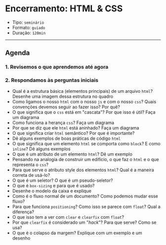 # Encerramento: HTML & CSS

- Tipo: `seminário`
- Formato: `guiado`
- Duração: `120min`

***

## Agenda

### 1. Revisemos o que aprendemos até agora

### 2. Respondamos às perguntas iniciais

- Qual é a estrutura básica \(elementos principais\) de um arquivo `html`?
  Desenhe uma imagem dessa estrutura no quadro
- Como ligamos o nosso `html` com o nosso `js` e com o nosso `css`? Quais
  convenções devemos seguir ao fazer isso? Por quê?
- O que significa que o `css` está em "cascata"? Por que isso é útil? Faça um
  diagrama
- Como funciona a herança `css`? Faça um diagrama
- Por que se diz que ele `html` está aninhado? Faça um diagrama
- O que significa criar `html` semântico? Por que é importante?
- Dê alguns exemplos de boas práticas de código `html`
- O que significa que um elemento `html` se comporta como `block`? E como
  `inline`? Dê alguns exemplos
- O que é um atributo de um elemento `html`? Dê um exemplo
- Pensando na analogia de construir um edifício, o que faz o `html` e o que
  representa o `css`?
- Para que serve o atributo style dos elementos `html`? Qual é a maneira correta
  de usá-lo?
- O que é um seletor? O que é um pseudo-seletor?
- O que é `box-sizing` e para que é usado?
- Desenhe o modelo da caixa e explique
- Como é o fluxo normal de um documento? Como podemos mudar esse fluxo?
- Para que funciona `positioning`? Como isso se parece com `float`? Qual a
  diferença?
- O que isso tem a ver com `clear` e `clearfix` com `float`?
- Por que `clearfix` é considerado um "_hack_"? Para que serve? Como se usa?
- O que é o colapso da margem? Explique com um exemplo e um desenho